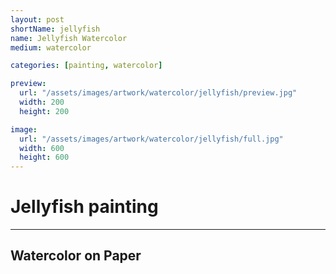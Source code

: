 ```yaml
---
layout: post
shortName: jellyfish
name: Jellyfish Watercolor
medium: watercolor

categories: [painting, watercolor]

preview:
  url: "/assets/images/artwork/watercolor/jellyfish/preview.jpg"
  width: 200
  height: 200

image:
  url: "/assets/images/artwork/watercolor/jellyfish/full.jpg"
  width: 600
  height: 600
---
```


# Jellyfish painting
---
## Watercolor on Paper